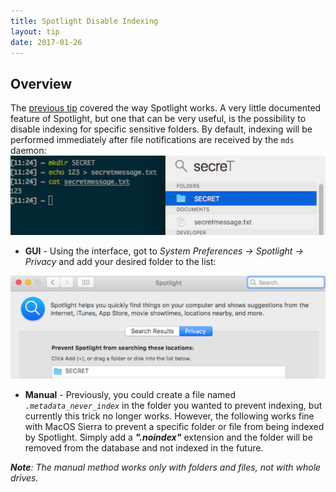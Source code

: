 ```yaml
---
title: Spotlight Disable Indexing
layout: tip
date: 2017-01-26
---
```


## Overview

The [previous tip](http://craftware.xyz/tips/Spotlight-plugins.html) covered the way Spotlight works. A very little documented feature of Spotlight, but one that can be very useful, is the possibility to disable indexing for specific sensitive folders. By default, indexing will be performed immediately after file notifications are received by the ```mds``` daemon:
![spotlight-indexed](/assets/images/tips/spotlight-indexed.png)

* **GUI** - Using the interface, got to _System Preferences → Spotlight → Privacy_ and add your desired folder to the list:

![spotlight-noindex](/assets/images/tips/spotlight-noindex.png)
* **Manual** - Previously, you could create a file named _```.metadata_never_index```_ in the folder you wanted to prevent indexing, but currently this trick no longer works. However, the following works fine with MacOS Sierra to prevent a specific folder or file from being indexed by Spotlight. Simply add a **_".noindex"_** extension and the folder will be removed from the database and not indexed in the future. 

_**Note**: The manual method works only with folders and files, not with whole drives._
